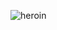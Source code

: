 <!---
patritha/patritha is a ✨ special ✨ repository because its `README.md` (this file) appears on your GitHub profile.
You can click the Preview link to take a look at your changes.
--->
![heroin](https://github.com/user-attachments/assets/51a08a17-5c9c-443d-83dd-62c3f2c369bc)
